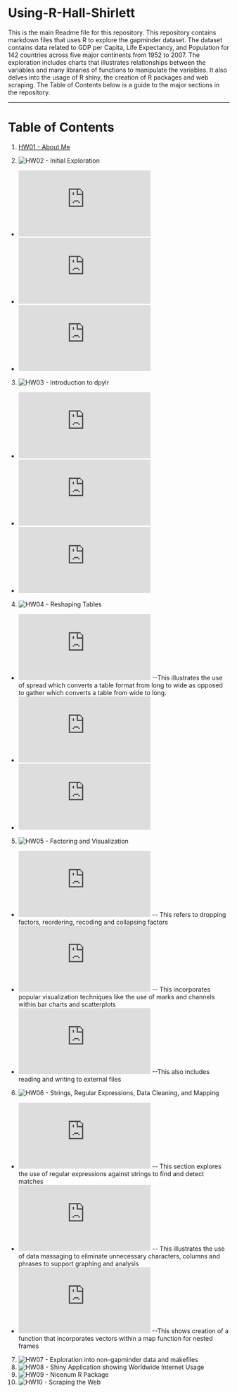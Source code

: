 # Using-R-Hall-Shirlett


This is the main Readme file for this repository. This repository contains markdown files that uses R to explore the gapminder dataset. The dataset contains data related to GDP per Capita, Life Expectancy, and Population for 142 countries across five major continents from 1952 to 2007. The exploration includes charts that illustrates relationships between the variables and many libraries of functions to manipulate the variables. It also delves into the usage of R shiny, the creation of R packages and web scraping. The Table of Contents below is a guide to the major sections in the repository.

---
# Table of Contents
1. [HW01 - About Me](https://github.com/Shirlett/STAT545-hw01-Hall-Shirlett)

2. ![HW02 - Initial Exploration](https://github.com/Shirlett/STAT545-hw-Hall-Shirlett/tree/master/HW02)
  + ![Smell Test the Data](https://github.com/Shirlett/STAT545-hw-Hall-Shirlett/blob/master/HW02/Gapminder_Explore.md#smell-test-the-data)
  + ![Explore the Variables](https://github.com/Shirlett/STAT545-hw-Hall-Shirlett/blob/master/HW02/Gapminder_Explore.md#explore-individual-variables)
  + ![Scatterplots](https://github.com/Shirlett/STAT545-hw-Hall-Shirlett/blob/master/HW02/Gapminder_Explore.md#scatterplot)
3.  ![HW03 - Introduction to dpylr](https://github.com/Shirlett/STAT545-hw-Hall-Shirlett/tree/master/HW03)
  + ![Get the Maximum and Minimum Values](https://github.com/Shirlett/STAT545-hw-Hall-Shirlett/blob/master/HW03/STAT545A_HW03.md#get-the-maximum-and-minimum-of-gdp-per-capita-for-all-continents)
  + ![Find the spread of values](https://github.com/Shirlett/STAT545-hw-Hall-Shirlett/blob/master/HW03/STAT545A_HW03.md#look-at-the-spread-of-gdp-per-capita-within-the-continents)
  + ![Change of Variables over Time](https://github.com/Shirlett/STAT545-hw-Hall-Shirlett/blob/master/HW03/STAT545A_HW03.md#how-is-life-expectancy-changing-over-time-on-different-continents)
4.  ![HW04 - Reshaping Tables](https://github.com/Shirlett/STAT545-hw-Hall-Shirlett/tree/master/HW04)
  +  ![Spreading - Long to Wide](https://github.com/Shirlett/STAT545-hw-Hall-Shirlett/blob/master/HW04/STAT545-HW04.md#reshaping)
  --This illustrates the use of spread which converts a table format from long to wide as opposed to gather which converts a table from wide to long.
  +  ![Joining Tables](https://github.com/Shirlett/STAT545-hw-Hall-Shirlett/blob/master/HW04/STAT545-HW04.md#activity-1---explore-different-types-of-join-between-gapminder-and-new-dataframe)
  +  ![Merging and Matching Tables](https://github.com/Shirlett/STAT545-hw-Hall-Shirlett/blob/master/HW04/STAT545-HW04.md#activity-3---merging-and-matching)
5.  ![HW05 - Factoring and Visualization](https://github.com/Shirlett/STAT545-hw-Hall-Shirlett/tree/master/HW05)
  + ![Factor Management](https://github.com/Shirlett/STAT545-hw-Hall-Shirlett/blob/master/HW05/STAT545-HW05.md#factor-management) -- This refers to dropping factors, reordering, recoding and collapsing factors
  + ![Visualization Techniques](https://github.com/Shirlett/STAT545-hw-Hall-Shirlett/blob/master/HW05/STAT545-HW05.md#visualization)
  -- This incorporates popular visualization techniques like the use of marks and channels within bar charts and scatterplots
  + ![Graphic Devices](https://github.com/Shirlett/STAT545-hw-Hall-Shirlett/blob/master/HW05/STAT545-HW05.md#graphic-devices)
  --This also includes reading and writing to external files
6.  ![HW06 - Strings, Regular Expressions, Data Cleaning, and Mapping](https://github.com/Shirlett/STAT545-hw-Hall-Shirlett/tree/master/HW06)
  + ![Strings and Regular Expressions](https://github.com/Shirlett/STAT545-hw-Hall-Shirlett/blob/master/HW06/STAT545-HW06-Part1.md#string-basics) 
  -- This section explores the use of regular expressions against strings to find and detect matches
  + ![Data Cleaning](https://github.com/Shirlett/STAT545-hw-Hall-Shirlett/blob/master/HW06/STAT545-HW06-Part2.md#data-cleansing) 
  -- This illustrates the use of data massaging to eliminate unnecessary characters, columns and phrases to support graphing and analysis
  + ![Mapping](https://github.com/Shirlett/STAT545-hw-Hall-Shirlett/blob/master/HW06/STAT545-HW06-Part2.md#extraction-of-reverse-geographic-codes)
  --This shows creation of a function that incorporates vectors within a map function for nested frames
7.  ![HW07 - Exploration into non-gapminder data and makefiles](https://github.com/Shirlett/STAT545-hw-Hall-Shirlett/tree/master/HW07)
8.  ![HW08 - Shiny Application showing Worldwide Internet Usage](https://github.com/Shirlett/STAT545-hw-Hall-Shirlett/tree/master/HW08)
9.  ![HW09 - Nicenum R Package](https://github.com/Shirlett/STAT545-hw-Hall-Shirlett/tree/master/HW09)
10.  ![HW10 - Scraping the Web](https://github.com/Shirlett/STAT545-hw-Hall-Shirlett/tree/master/HW10)
